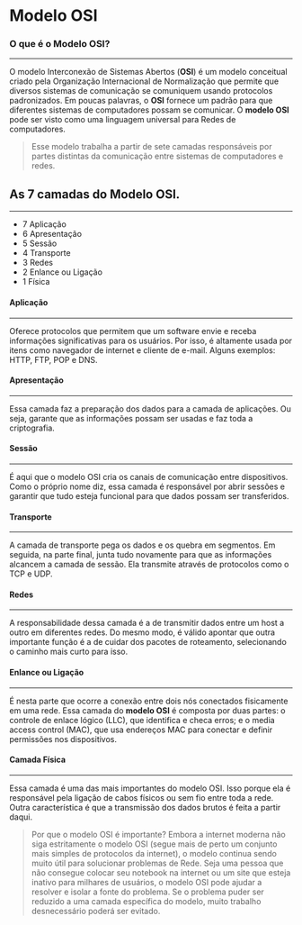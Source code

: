 # Modelo OSI

### O que é o Modelo OSI?
---
O modelo Interconexão de Sistemas Abertos
(**OSI**) é um modelo conceitual criado pela
Organização Internacional de Normalização que
permite que diversos sistemas de comunicação
se comuniquem usando protocolos
padronizados. Em poucas palavras, o **OSI**
fornece um padrão para que diferentes
sistemas de computadores possam se
comunicar.
O **modelo OSI** pode ser visto como uma
linguagem universal para Redes de
computadores. 

>  Esse modelo trabalha a partir de sete camadas responsáveis por partes distintas da comunicação entre sistemas de computadores e redes.

## As 7 camadas do Modelo OSI.
---
 * 7 Aplicação
 * 6 Apresentação
 * 5 Sessão
 * 4 Transporte
 * 3 Redes
 * 2 Enlance ou Ligação 
 * 1 Física

#### Aplicação
---
Oferece protocolos que permitem que um software envie e receba informações significativas para os usuários. Por isso, é altamente usada por itens como navegador de internet e cliente de e-mail. Alguns exemplos: HTTP, FTP, POP e DNS.

#### Apresentação
---
Essa camada faz a preparação dos dados para a camada de aplicações. Ou seja, garante que as informações possam ser usadas e faz toda a criptografia.

#### Sessão
---
É aqui que o modelo OSI cria os canais de comunicação entre dispositivos. Como o próprio nome diz, essa camada é responsável por abrir sessões e garantir que tudo esteja funcional para que dados possam ser transferidos.

#### Transporte
---
A camada de transporte pega os dados e os quebra em segmentos. Em seguida, na parte final, junta tudo novamente para que as informações alcancem a camada de sessão. Ela transmite através de protocolos como o TCP e UDP.

#### Redes
---
A responsabilidade dessa camada é a de transmitir dados entre um host a outro em diferentes redes. Do mesmo modo, é válido apontar que outra importante função é a de cuidar dos pacotes de roteamento, selecionando o caminho mais curto para isso.

#### Enlance ou Ligação
---
É nesta parte que ocorre a conexão entre dois nós conectados fisicamente em uma rede. Essa camada do **modelo OSI** é composta por duas partes: o controle de enlace lógico (LLC), que identifica e checa erros; e o media access control (MAC), que usa endereços MAC para conectar e definir permissões nos dispositivos.

#### Camada Física
---
Essa camada é uma das mais importantes do modelo OSI. Isso porque ela é responsável pela ligação de cabos físicos ou sem fio entre toda a rede. Outra característica é que a transmissão dos dados brutos é feita a partir daqui.

>Por que o modelo OSI é importante?
Embora a internet moderna não siga
estritamente o modelo OSI (segue mais de
perto um conjunto mais simples de protocolos
da internet), o modelo continua sendo muito útil
para solucionar problemas de Rede. Seja uma
pessoa que não consegue colocar seu notebook
na internet ou um site que esteja inativo para
milhares de usuários, o modelo OSI pode ajudar
a resolver e isolar a fonte do problema. Se o
problema puder ser reduzido a uma camada
específica do modelo, muito trabalho
desnecessário poderá ser evitado.

